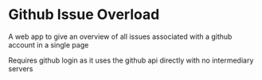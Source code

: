 # Github Issue Overload
A web app to give an overview of all issues associated with a github account in a single page

Requires github login as it uses the github api directly with no intermediary servers
